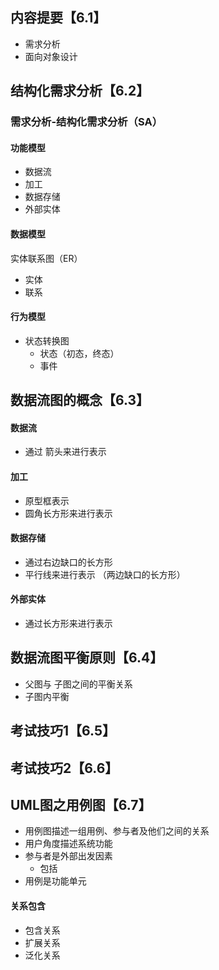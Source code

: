  ## 内容提要【6.1】

- 需求分析
- 面向对象设计



## 结构化需求分析【6.2】

### 需求分析-结构化需求分析（SA）

#### 功能模型

- 数据流
- 加工
- 数据存储
- 外部实体



#### 数据模型

实体联系图（ER）

- 实体
- 联系



#### 行为模型

- 状态转换图
  - 状态（初态，终态）
  - 事件



## 数据流图的概念【6.3】

#### 数据流

- 通过 箭头来进行表示

#### 加工

- 原型框表示
- 圆角长方形来进行表示



#### 数据存储

- 通过右边缺口的长方形
- 平行线来进行表示 （两边缺口的长方形）

#### 外部实体

- 通过长方形来进行表示



## 数据流图平衡原则【6.4】

- 父图与 子图之间的平衡关系
- 子图内平衡 



## 考试技巧1【6.5】

## 考试技巧2【6.6】



## UML图之用例图【6.7】

- 用例图描述一组用例、参与者及他们之间的关系
- 用户角度描述系统功能
- 参与者是外部出发因素
  - 包括
- 用例是功能单元



#### 关系包含

- 包含关系
- 扩展关系
- 泛化关系

